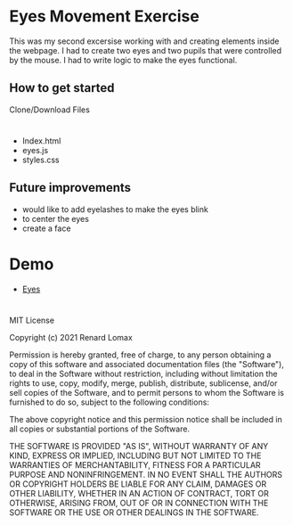 # Eyes Movement Exercise
This was my second excersise working with and creating elements inside the webpage. I had to create two eyes and two pupils that were controlled  by the mouse. I had to write logic to make the eyes functional. 
## How to get started
Clone/Download Files
#
- Index.html
- eyes.js
- styles.css
## Future improvements
- would like to add eyelashes to make the eyes blink
- to center the eyes
- create a face 
#
# Demo
- <a href="https://renardlomax.github.io/Eye-Exercise/"> Eyes</a>
#
MIT License

Copyright (c) 2021 Renard Lomax

Permission is hereby granted, free of charge, to any person obtaining a copy
of this software and associated documentation files (the "Software"), to deal
in the Software without restriction, including without limitation the rights
to use, copy, modify, merge, publish, distribute, sublicense, and/or sell
copies of the Software, and to permit persons to whom the Software is
furnished to do so, subject to the following conditions:

The above copyright notice and this permission notice shall be included in all
copies or substantial portions of the Software.

THE SOFTWARE IS PROVIDED "AS IS", WITHOUT WARRANTY OF ANY KIND, EXPRESS OR
IMPLIED, INCLUDING BUT NOT LIMITED TO THE WARRANTIES OF MERCHANTABILITY,
FITNESS FOR A PARTICULAR PURPOSE AND NONINFRINGEMENT. IN NO EVENT SHALL THE
AUTHORS OR COPYRIGHT HOLDERS BE LIABLE FOR ANY CLAIM, DAMAGES OR OTHER
LIABILITY, WHETHER IN AN ACTION OF CONTRACT, TORT OR OTHERWISE, ARISING FROM,
OUT OF OR IN CONNECTION WITH THE SOFTWARE OR THE USE OR OTHER DEALINGS IN THE
SOFTWARE.
